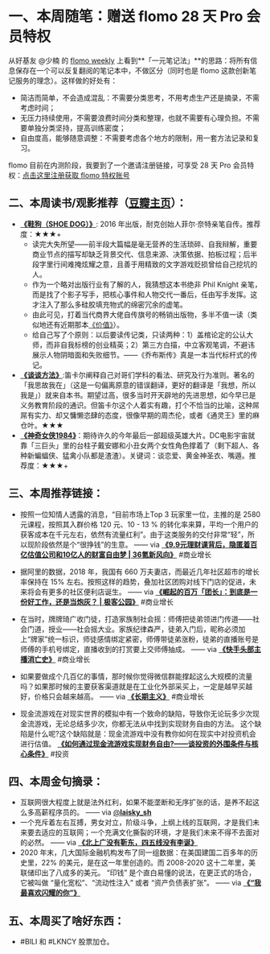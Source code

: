 # 一、本周随笔：赠送 flomo 28 天 Pro 会员特权

从好基友 @少楠 的 [flomo weekly](https://mp.weixin.qq.com/s/kOsX-RtRZbFrgXm4FakS-A) 上看到**「一元笔记法」**的思路：将所有信息保存在一个可以反复翻阅的笔记本中，不做区分（同时也是 flomo 这款创新笔记服务的理念）。这样做的好处有：

* 简洁而简单，不会造成混乱：不需要分类思考，不用考虑生产还是摘录，不需考虑时间；
* 无压力持续使用，不需要浪费时间分类和整理，也就不需要有心理负担。不需要单独分类坚持，提高训练密度；
* 自由度高，能够随意调整：不需要考虑各个地方的限制，用一套方法记录和复习。

flomo 目前在内测阶段，我要到了一个邀请注册链接，可享受 28 天 Pro 会员特权：[点击这里注册获取 flomo 特权账号](https://flomoapp.com/register2/?MQ=?src=XDash_Newsletter)

 

## 二、本周读书/观影推荐（[豆瓣主页](https://book.douban.com/people/xdash/)）：
* [**《鞋狗（SHOE DOG）》**](https://book.douban.com/subject/26860776/): 2016 年出版，耐克创始人菲尔·奈特亲笔自传。推荐度：★★★+
	* 读完大失所望——前半段大篇幅是毫无营养的生活琐碎、自我辩解，重要商业节点的描写却缺乏背景交代、信息来源、决策依据、拍板过程；后半段字里行间难掩炫耀之意，且善于用精致的文字游戏贬损曾给自己挖坑的人。
	* 作为一个略对出版行业有了解的人，我猜想这本书绝非 Phil Knight 亲笔，而是找了个影子写手，把核心事件和人物交代一番后，任由写手发挥。这才注入了那么多硅胶填充物式的绵密冗余的虚笔。
	* 由此可见，打着当代商界大佬自传旗号的畅销出版物，多半不值一读（类似地还有近期那本[《价值》](https://book.douban.com/subject/35188914/)）。
	* 给自己写了个原则：以后要读传记类，只读两种：1）盖棺论定的公认大师，而非自我标榜的创业精英；2）第三方白描，中立客观笔调，不避讳展示人物阴暗面和失败细节。——《乔布斯传》真是一本当代标杆式的传记。
* [**《谈谈方法》**](https://book.douban.com/subject/1071023/):笛卡尔阐释自己对哥们学科的看法、研究及行为准则。著名的「我思故我在」（这是一句偏离原意的错误翻译，更好的翻译是「我想，所以我是」）就来自本书。期望过高，很多当时开天辟地的先进思想，如今早已是义务教育阶段的通识。但笛卡尔这个人着实有趣，打个不恰当的比喻，这种屌屌有实力、却又慵懒恣肆的态度，很像早期的周杰伦，或者《通灵王》里的麻仓叶。★★★
* [**《神奇女侠1984》**](https://movie.douban.com/subject/27073752/)：期待许久的今年最后一部超级英雄大片。DC电影宇宙就靠「三巨头」里的台柱子戴安娜和小丑女两个女性角色撑着了（剩下超人、各种新蝙蝠侠、猛禽小队都是渣渣）。关键词：谈恋爱、黄金神圣衣、嘴遁。推荐度：★★★+




## 三、本周推荐链接：

* 按照一位知情人透露的消息，“目前市场上Top 3 玩家里一位，主推的是 2580 元课程，按照其入群价格 120 元、10 - 13 % 的转化率来算，平均一个用户的获客成本在千元左右，依然有流量红利”。由于这类服务的交付非常“轻”，所以现阶段依然是个“很挣钱”的生意。 —— via [**《9.9元理财课背后，隐匿着百亿估值公司和10亿人的财富自由梦 | 36氪新风向》**]( https://ift.tt/2JW0ics) #商业增长

* 据阿里的数据，2018 年，我国有 660 万夫妻店，而最近几年社区超市的增长率保持在 15% 左右。按照这样的趋势，叠加社区团购对线下门店的促进，未来将会有更多的社区便利店诞生。 —— via [**《崛起的百万「团长」：到底是一份好工作，还是当炮灰？ | 极客公园》**]( https://ift.tt/3oTelOA) #商业增长

* 在当时，牌牌琦广收门徒，打造家族制社会摇：师傅把徒弟领进门传道——社会门道，授业——社会摇大业。家族纪律森严，徒弟入门后，昵称必须加上“牌家”统一标识，师徒感情绑定紧密，师傅带徒弟涨粉，徒弟的直播账号是师傅的手机号绑定，直播收到的打赏要上交师傅抽成。 —— via [**《快手头部主播消亡史》**]( https://ift.tt/3ntNpob) #商业增长

* 如果要做成个几百亿的事情，那时候你觉得微信群能撑起这么大规模的流量吗？如果那时候的主要获客渠道就是在工业化外部采买上，一定是越早买越好，价格只会越来越高。 —— via [**《长期主义》**]( https://ift.tt/3h7Ob83) #商业增长


* 现金流游戏在对现实世界的模拟中有一个致命的缺陷，导致你无论玩多少次现金流游戏，无论总结多少次，你都无法从中找到实现财务自由的方法。 这个缺陷是什么呢?这个缺陷就是：现金流游戏中没有教你如何在现实中对投资机会进行估值。 [**《如何通过现金流游戏实现财务自由?——谈投资的外围条件与核心条件》**]( https://ift.tt/37jlYbc) #投资



## 四、本周金句摘录：

* 互联网很大程度上就是法外红利，如果不能垄断和无序扩张的话，是养不起这么多高薪程序员的。 —— via [@**laisky_sh**]( http://twitter.com/laisky_sh/status/1339951612878442496)
* 一个充斥着左右互搏，男女对立，阶级斗争，上纲上线的互联网，才是我们未来要去适应的互联网；一个充满文化撕裂的环境，才是我们未来不得不去面对的必然。 —— via [**《北上广没有靳东，四五线没有李诞》**]( https://ift.tt/34jzfib)
* 2020 年末，几大国际金融机构发布了同一组数据：在美国建国二百多年的历史里，22% 的美元，是在这一年里创造的。而 2008-2020 这十二年里，美联储印出了八成多的美元。 “印钱” 是个直白易懂的说法，在更正式的场合，它被叫做 “量化宽松”、“流动性注入” 或者 “资产负债表扩张”。 —— via [**《“我最喜欢闪耀的你”》**]( https://ift.tt/3aziWBR)


## 五、本周买了啥好东西：

* #BILI 和 #LKNCY 股票加仓。

